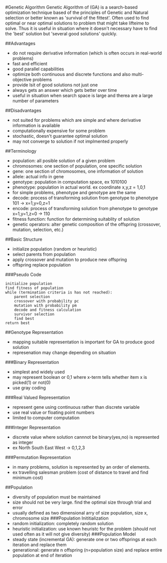 #Genetic Algorithm
Genetic Algorithm of (GA) is a search-based optimization technique based of the principles of Genetic and Natural selection or better known as 'survival of the fittest'. Often used to find optimal or near optimal solutions to problem that might take lifteime to solve. Thus it is useful in situation where it doesn't necessary have to find the 'best' solution but 'several good solutions' quickly.

##Advantages
* do not require derivative information (which is often occurs in real-world problems)
* fast and efficient
* good parallel capabilities
* optimize both continuous and discrete functions and also multi-objective problems
* provide lsit of good solutions not just one
* always gets an answer which gets better over time
* useful in situation when search space is large and therea are a large number of parameters

##Disadvantages
* not suited for problems which are simple and where derivative information is available
* computationally expensive for some problem
* stochastic, doesn't guarantee optimal solution
* may not converge to solution if not implmented properly

##Terminology
* population: all posible solution of a given problem
* chromosomes: one section of population, one specific solution
* gene: one section of chromosomes, one information of solution
* allele: actual info in gene
* genotype: population in computation space, ex 1010100
* phenotype: population in actual world. ex coordinate x,y,z = 1,0,1
* for simple problems, phenotype and genotype are the same
* decode: process of transforming solution from genotype to phenotype 101 -> x=1,y=0,z=1
* encode: process of transforming solution from phenotype to genotype x=1,y=1,z=0 -> 110
* fitness function: function for determining suitablity of solution
* genetic operators: alter genetic composition of the offspring (crossover, mutation, selection, etc.)

##Basic Structure
* initialize population (random or heuristic)
* select parents from population
* apply crossover and mutation to produce new offspring
* offspring replace population

###Pseudo Code
```
initialize population
find fitness of population
while (termination criteria is has not reached):
	parent selection
	crossover with probability pc
	mutation with probability pm
	decode and fitness calculation
	survivor selection
	find best
return best
```

##Genotype Representation
* mapping suitable representation is important for GA to produce good solution
* represenation may change depending on situation

###Binary Representation
* simplest and widely used
* may represent boolean or 0,1 where x-term tells whether item x is picked(1) or not(0)
* use gray coding

###Real Valued Representation
* represent gene using continuous rather than discrete variable
* use real value or floating point numbers
* limited to computer computation

###Integer Representation
* discrete value where solution cannnot be binary(yes,no) is represented as integer
* ex North South East West -> 0,1,2,3

###Permutation Representation
* in many problems, solution is represented by an order of elements.
* ex travelling salesman problem (cost of distance to travel and find minimum cost)

##Population
* diversity of population must be maintained
* size should not be very large. find the optimal size through trial and error
* usually defined as two dimensional arry of size population, size x, chromosome size
###Population Inititialization
* random initialization: completely random solution
* heuristic initialization: use known heuristc for the problem (should not used often as it will not give diversity)
###Population Model
* steady state (incremental GA): generate one or two offsprings at each iteration and replace them
* generational: generate n offspring (n=population size) and replace entire population at end of iteration


